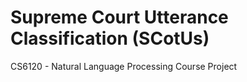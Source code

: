 # Supreme Court Utterance Classification (SCotUs)

CS6120 - Natural Language Processing Course Project
